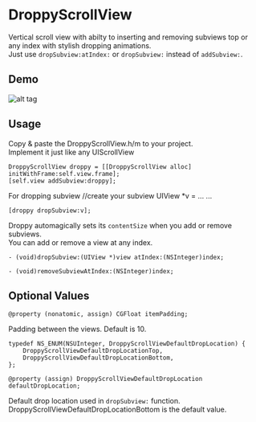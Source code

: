 DroppyScrollView
================

Vertical scroll view with abilty to inserting and removing subviews top or any index with stylish dropping animations.<br>
Just use `dropSubview:atIndex:` or `dropSubview:` instead of `addSubview:`.

Demo
----

![alt tag](https://raw.githubusercontent.com/cemolcay/DroppyScrollView/master/demo.gif)

Usage
-----

Copy & paste the DroppyScrollView.h/m to your project. <br>
Implement it just like any UIScrollView

    DroppyScrollView droppy = [[DroppyScrollView alloc] initWithFrame:self.view.frame];
    [self.view addSubview:droppy];


For dropping subview
    //create your subview
    UIView *v = ...
    ...
    
    [droppy dropSubview:v];


Droppy automagically sets its `contentSize` when you add or remove subviews.
<br>
You can add or remove a view at any index.

    - (void)dropSubview:(UIView *)view atIndex:(NSInteger)index;
    
    - (void)removeSubviewAtIndex:(NSInteger)index;

Optional Values
---------------

    @property (nonatomic, assign) CGFloat itemPadding;
  
  Padding between the views.
  Default is 10.


    typedef NS_ENUM(NSUInteger, DroppyScrollViewDefaultDropLocation) {
        DroppyScrollViewDefaultDropLocationTop,
        DroppyScrollViewDefaultDropLocationBottom,
    };
    
    @property (assign) DroppyScrollViewDefaultDropLocation defaultDropLocation;
  
  Default drop location used in `dropSubview:` function.
  DroppyScrollViewDefaultDropLocationBottom is the default value.
  
  




